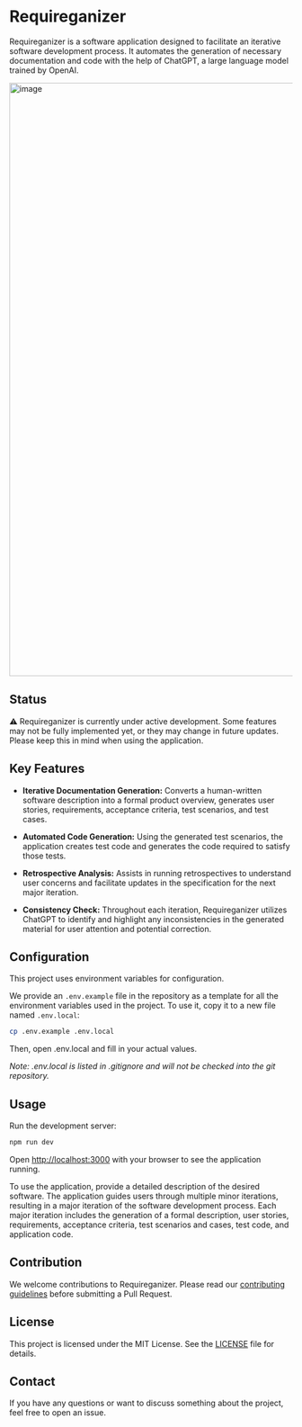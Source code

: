 # Requireganizer

Requireganizer is a software application designed to facilitate an iterative software development process. It automates the generation of necessary documentation and code with the help of ChatGPT, a large language model trained by OpenAI.

<img width="1055" alt="image" src="https://github.com/sassanh/requireganizer/assets/1270688/89a9873c-7b80-4ab0-a647-c2f246f42401">

## Status

:warning: Requireganizer is currently under active development. Some features may not be fully implemented yet, or they may change in future updates. Please keep this in mind when using the application.

## Key Features

- **Iterative Documentation Generation:** Converts a human-written software description into a formal product overview, generates user stories, requirements, acceptance criteria, test scenarios, and test cases.

- **Automated Code Generation:** Using the generated test scenarios, the application creates test code and generates the code required to satisfy those tests.

- **Retrospective Analysis:** Assists in running retrospectives to understand user concerns and facilitate updates in the specification for the next major iteration.

- **Consistency Check:** Throughout each iteration, Requireganizer utilizes ChatGPT to identify and highlight any inconsistencies in the generated material for user attention and potential correction.

## Configuration

This project uses environment variables for configuration.

We provide an `.env.example` file in the repository as a template for all the environment variables used in the project. To use it, copy it to a new file named `.env.local`:

```bash
cp .env.example .env.local
```

Then, open .env.local and fill in your actual values.

_Note: .env.local is listed in .gitignore and will not be checked into the git repository._

## Usage

Run the development server:

```bash
npm run dev
```

Open [http://localhost:3000](http://localhost:3000) with your browser to see the application running.

To use the application, provide a detailed description of the desired software. The application guides users through multiple minor iterations, resulting in a major iteration of the software development process. Each major iteration includes the generation of a formal description, user stories, requirements, acceptance criteria, test scenarios and cases, test code, and application code.

## Contribution

We welcome contributions to Requireganizer. Please read our [contributing guidelines](/CONTRIBUTING.md) before submitting a Pull Request.

## License

This project is licensed under the MIT License. See the [LICENSE](/LICENSE) file for details.

## Contact

If you have any questions or want to discuss something about the project, feel free to open an issue.
